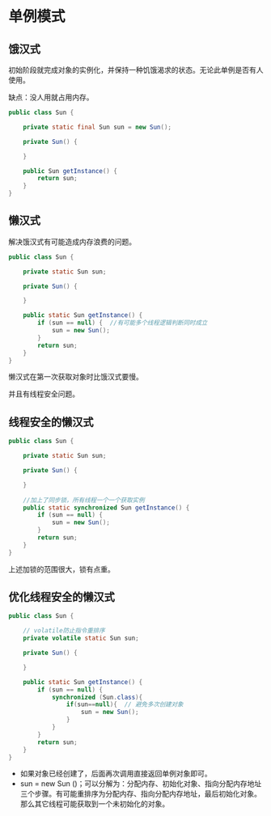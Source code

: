 # 单例模式

## 饿汉式

初始阶段就完成对象的实例化，并保持一种饥饿渴求的状态。无论此单例是否有人使用。

缺点：没人用就占用内存。

```java
public class Sun {

    private static final Sun sun = new Sun();

    private Sun() {

    }

    public Sun getInstance() {
        return sun;
    }
}
```

## 懒汉式

解决饿汉式有可能造成内存浪费的问题。

```java
public class Sun {

    private static Sun sun;

    private Sun() {

    }

    public static Sun getInstance() {
        if (sun == null) {	//有可能多个线程逻辑判断同时成立
            sun = new Sun();
        }
        return sun;
    }
}
```

懒汉式在第一次获取对象时比饿汉式要慢。

并且有线程安全问题。

## 线程安全的懒汉式

```java
public class Sun {

    private static Sun sun;

    private Sun() {

    }
    
    //加上了同步锁，所有线程一个一个获取实例
    public static synchronized Sun getInstance() {	
        if (sun == null) {
            sun = new Sun();
        }
        return sun;
    }
}
```

上述加锁的范围很大，锁有点重。

## 优化线程安全的懒汉式

```java
public class Sun {

    // volatile防止指令重排序
    private volatile static Sun sun;

    private Sun() {

    }

    public static Sun getInstance() {
        if (sun == null) {
            synchronized (Sun.class){
                if(sun==null){	// 避免多次创建对象
                    sun = new Sun();
                }
            }
        }
        return sun;
    }
}
```

- 如果对象已经创建了，后面再次调用直接返回单例对象即可。
- sun = new Sun ()；可以分解为：分配内存、初始化对象、指向分配内存地址三个步骤。有可能重排序为分配内存、指向分配内存地址，最后初始化对象。那么其它线程可能获取到一个未初始化的对象。

